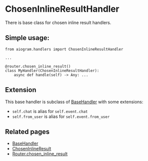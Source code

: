 # ChosenInlineResultHandler

There is base class for chosen inline result handlers.

## Simple usage:
```pyhton3
from aiogram.handlers import ChosenInlineResultHandler

...

@router.chosen_inline_result()
class MyHandler(ChosenInlineResultHandler):
    async def handle(self) -> Any: ...

```

## Extension

This base handler is subclass of [BaseHandler](basics.md#basehandler) with some extensions:

- `self.chat` is alias for `self.event.chat`
- `self.from_user` is alias for `self.event.from_user`

## Related pages

- [BaseHandler](basics.md#basehandler)
- [ChosenInlineResult](../../api/types/chosen_inline_result.md)
- [Router.chosen_inline_result](../router.md#chosen-inline-query)
